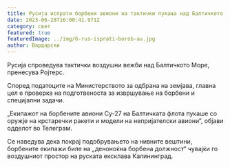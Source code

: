 ```yaml
---
title: Русија испрати борбени авиони на тактички пукања над Балтичкото Море
date: 2023-06-28T16:00:41.971Z
category: свет
featured: true
featuredImage: ../img/6-rus-isprati-borob-av.jpg
author: Вардарски
---
```

Русија спроведува тактички воздушни вежби над Балтичкото Море, пренесува Ројтерс.

Според податоците на Министерството за одбрана на земјава, главна цел е проверка на подготвеноста за извршување на борбени и специјални задачи.

„Екипажот на борбените авиони Су-27 на Балтичката флота пукаше со оружје на крстаречки ракети и модели на непријателски авиони“, објави одделот во Телеграм.

Се наведува дека покрај подобрувањето на нивните вештини, борбените екипажи биле на „деноноќна борбена должност“ чувајќи го воздушниот простор на руската ексклава Калининград.